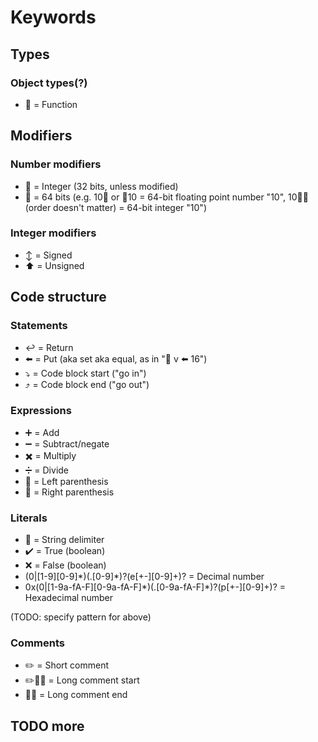 # Keywords

## Types

### Object types(?)

- 📲 = Function

## Modifiers

### Number modifiers

- 🔢 = Integer (32 bits, unless modified)
- 💯 = 64 bits (e.g. 10💯 or 💯10 = 64-bit floating point number "10", 10💯🔢 (order doesn't matter) = 64-bit integer "10")

### Integer modifiers

- ↕️ = Signed
- ⬆️ = Unsigned

## Code structure

### Statements

- ↩ = Return
- ⬅️ = Put (aka set aka equal, as in "🔢 v ⬅️ 16")
- ⤵️ = Code block start ("go in")
- ⤴️ = Code block end ("go out")

### Expressions

- ➕ = Add
- ➖ = Subtract/negate
- ✖️ = Multiply
- ➗ = Divide
- 📖 = Left parenthesis
- 📕 = Right parenthesis


### Literals

- 📝 = String delimiter
- ✔️ = True (boolean)
- ❌ = False (boolean)
- (0|\[1-9\]\[0-9\]\*)(.\[0-9\]\*)?(e\[+-\]\[0-9\]+)? = Decimal number
- 0x(0|\[1-9a-fA-F\]\[0-9a-fA-F\]\*)(.\[0-9a-fA-F\]\*)?(p\[+-\]\[0-9\]+)? = Hexadecimal number

(TODO: specify pattern for above)

### Comments
- ✏️ = Short comment
- ✏️📖📖 = Long comment start
- 📕📕 = Long comment end

## TODO more
